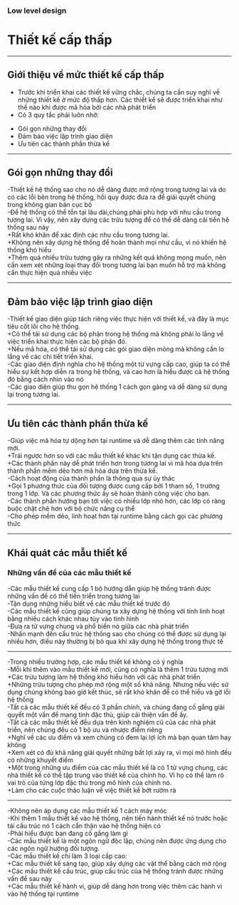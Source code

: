 
### Low level design
# Thiết kế cấp thấp

---

## Giới thiệu về mức thiết kế cấp thấp
- Trước khi triển khai các thiết kế vững chắc, chúng ta cần suy nghĩ về những thiết kế ở mức độ thấp hơn. Các thiết kế sẽ được triển khai như thế nào khi được mã hóa bởi các nhà phát triển
- Có 3 quy tắc phải luôn nhớ: 
+ Gói gọn những thay đổi
+ Đảm bảo việc lập trình giao diện
+ Ưu tiên các thành phần thừa kế 


---
## Gói gọn những thay đổi 
-Thiết kế hệ thống sao cho nó dễ dàng được mở rộng trong tương lai và do có các lỗi bên trong hệ thống, hồi quy được đưa ra để giải quyết chúng trong không gian bán cục bộ
<br>
-Để hệ thống có thể tồn tại lâu dài,chúng phải phù hợp với nhu cầu trong tương lai. Vì vậy, nên xây dựng các trừu tượng để có thể dễ dàng cải tiến hệ thống sau này
<br>
	+Rất khó khăn để xác định các nhu cầu trong tương lai.
	<br>
	+Không nên xây dựng hệ thống để hoàn thành mọi như cầu, vì nó khiến hệ thống khó hiểu
	<br>
	+Thêm quá nhiều trừu tượng gây ra những kết quả không mong muốn, nên cần xem xét những loại thay đổi trong tương lai bạn muốn hỗ trợ mà không cần thực hiện quá nhiều việc
	
---
## Đảm bảo việc lập trình giao diện
-Thiết kế giao diện giúp tách riêng việc thực hiện với thiết kế, và đây là mục tiêu cốt lõi cho hệ thống.
<br>
+Có thể tái sử dụng các bộ phận trong hệ thống mà không phải lo lắng về việc triển khai thực hiện các bộ phận đó.
<br>
+Nếu mã hóa, có thể tái sử dụng các gói giao diện mỏng mà không cần lo lắng về các chi tiết triển khai.
<br>
-Các giao diện định nghĩa cho hệ thống một từ vựng cấp cao, giúp ta có thể hiểu sự kết hợp diễn ra trong hệ thống, và cao hơn là hiểu được cả hệ thống đó bằng cách nhìn vào nó
<br>
-Các giao diện giúp thu gọn hệ thống 1 cách gọn gàng và dễ dàng sử dụng lại trong tương lai.
 
---
## Ưu tiên các thành phần thừa kế
-Giúp việc mã hóa tự dộng hơn tại runtime và dễ dàng thêm các tính năng mới.
<br>
+Trái ngược hơn so với các mẫu thiết kế khác khi tận dụng các thừa kế. 
<br>
+Các thành phần này dễ phát triển hơn trong tương lai vì mã hóa dựa trên thành phần mềm dẻo hơn mã hóa dựa trên thừa kế.
<br>
-Cách hoạt động của thành phần là thông qua sự ủy thác
<br>
+Gọi 1 phương thức của đối tượng được cung cấp bởi 1 tham số, 1 trường trong 1 lớp. Và các phương thức ấy sẽ hoàn thành công việc cho bạn.
<br>
-Các thành phần hướng bạn tới việc có nhiều lớp nhỏ hơn, các lớp có ràng buộc chặt chẽ hơn với bộ chức năng cụ thể
<br>
-Cho phép mềm dẻo, linh hoạt hơn tại runtime bằng cách gọi các phương thức

---
## Khái quát các mẫu thiết kế
### Những vấn đề của các mẫu thiết kế
-Các mẫu thiết kế cung cấp 1 bộ hướng dẫn giúp hệ thống tránh được những vấn đề có thể tiến triển trong tương lai
<br>
-Tận dụng những hiểu biết về các mẫu thiết kế trước đó
<br>
-Các mẫu thiết kế cũng giúp chúng ta xây dựng hệ thống với tính linh hoạt bằng nhiều cách khác nhau tùy vào tình hình
<br>
-Đưa ra từ vựng chung và phổ biến nó giữa các nhà phát triển
<br>
-Nhấn mạnh đến cấu trúc hệ thống sao cho chúng có thể được sử dụng lại nhiều hơn, điều này thường bị bỏ qua khi xây dựng hệ thống trong thực tế

---
-Trong nhiều trường hợp, các mẫu thiết kế không có ý nghĩa
<br>
-Mỗi khi thêm vào mẫu thiết kế mới, cũng có nghĩa là thêm 1 trừu tượng mới
<br>
+Các trừu tượng làm hệ thống khó hiểu hơn với các nhà phát triển
<br>
+Những trừu tượng cho phép mở rộng một số khả năng. Nhưng nếu việc sử dụng chúng không bao giờ kết thúc, sẽ rất khó khăn để có thể hiểu và gỡ lỗi hệ thống
<br>
-Tất cả các mẫu thiết kế đều có 3 phần chính, và chúng đang cố gắng giải quyết một vấn đề mang tính đặc thù, giúp cải thiện vấn đề ấy.
<br>
-Tất cả các mẫu thiết kế đều dựa trên kinh nghiệm cũ của các nhà phát triển, nên chúng đều có 1 bộ ưu và nhược điểm riêng
<br>
+Nghĩ về các ưu điểm và xem chúng có đem lại lợi ích mà bạn quan tâm hay không
<br>
+Xem xét có đủ khả năng giải quyết những bất lợi xảy ra, vì mọi mô hình đều có những khuyết điểm
<br>
+Một trong những ưu điểm của các mẫu thiết kế là có 1 từ vựng chung, các nhà thiết kế có thể tập trung vào thiết kế của chính họ. Vì họ có thể làm rõ vai trò của từng lớp đặc thù trong mô hình của chính nó.
<br>
+Làm cho các cuộc thảo luận về việc thiết kế bớt rườm rà

---
-Không nên áp dụng các mẫu thiết kế 1 cách máy móc
<br>
-Khi thêm 1 mẫu thiết kế vào hệ thống, nên tiến hành thiết kế nó trước hoặc tái cấu trúc nó 1 cách cẩn thận vào hệ thống hiện có
<br>
-Phải hiểu được bạn đang cố gắng làm gì
<br>
-Các mẫu thiết kế là một ngôn ngữ độc lập, chúng nên được ứng dụng cho các ngôn ngữ hướng đối tượng.
<br>
-Các mẫu thiết kế chi làm 3 loại cấp cao:
<br>
+Các mẫu thiết kế sáng tạo, giúp xây dựng các vật thể bằng cách mở rộng
<br>
+Các mấu thiết kế cấu trúc, giúp cấu trúc của hệ thống tránh được những vấn đề sau này
<br>
+Các mẫu thiết kế hành vi, giúp dễ dàng hơn trong việc thêm các hành vi vào hệ thống tại runtime


